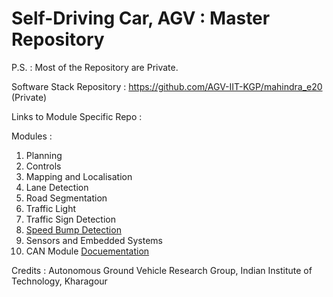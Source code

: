 # Self-Driving Car, AGV : Master Repository

P.S. : Most of the Repository are Private. 

Software Stack Repository : https://github.com/AGV-IIT-KGP/mahindra_e20 (Private) 

Links to Module Specific Repo : 

Modules :
1. Planning
2. Controls
3. Mapping and Localisation
4. Lane Detection
5. Road Segmentation
6. Traffic Light
7. Traffic Sign Detection
8. [Speed Bump Detection](https://github.com/AGV-IIT-KGP/Mahindra-Speed-Bump-Detection)
9. Sensors and Embedded Systems
10. CAN Module [Docuementation](https://docs.google.com/document/d/1V-D0zt91xsXkLREZtW8yMn8hd-8KXD2_wTG5CpZry_M/edit)

Credits : 
Autonomous Ground Vehicle Research Group, Indian Institute of Technology, Kharagour
